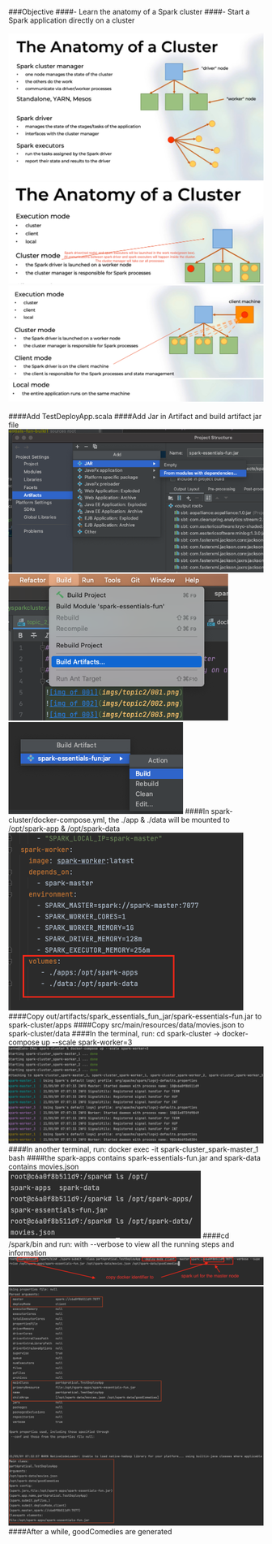 ###Objective
####- Learn the anatomy of a Spark cluster
####- Start a Spark application directly on a cluster
<br></br>
![img of 001](imgs/topic2/001.png)
![img of 002](imgs/topic2/002.png)
![img of 003](imgs/topic2/003.png)
![img of 004](imgs/topic2/004.png)
<br></br>
####Add TestDeployApp.scala
####Add Jar in Artifact and build artifact jar file
![img of 005](imgs/topic2/005.png)
![img of 006](imgs/topic2/006.png)
![img of 007](imgs/topic2/007.png)
####In spark-cluster/docker-compose.yml, the ./app & ./data will be mounted to /opt/spark-app & /opt/spark-data
![img of 009](imgs/topic2/009.png)
####Copy out/artifacts/spark_essentials_fun_jar/spark-essentials-fun.jar to spark-cluster/apps
####Copy src/main/resources/data/movies.json to spark-cluster/data
####In the terminal, run: cd spark-cluster -> docker-compose up --scale spark-worker=3
![img of 008](imgs/topic2/008.png)
####In another terminal, run: docker exec -it spark-cluster_spark-master_1 bash
####the spark-apps contains spark-essentials-fun.jar and spark-data contains movies.json
![img of 010](imgs/topic2/010.png)
####cd /spark/bin and run: with --verbose to view all the running steps and information
![img of 011](imgs/topic2/011.png)
![img of 012](imgs/topic2/012.png)
####After a while, goodComedies are generated
